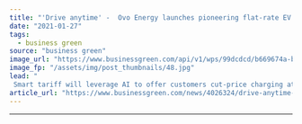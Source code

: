 ```yaml
---
title: "'Drive anytime' -  Ovo Energy launches pioneering flat-rate EV charging tariff"
date: "2021-01-27"
tags: 
  - business green
source: "business green"
image_url: "https://www.businessgreen.com/api/v1/wps/99dcdcd/b669674a-b293-4dab-820c-d30e01c7e7fb/3/OVO-EVs-185x114.jpg"
image_fp: "/assets/img/post_thumbnails/48.jpg"
lead: "
 Smart tariff will leverage AI to offer customers cut-price charging at a flat rate of 6p per KWh, no matter what time they charge, supplier says ..."
article_url: "https://www.businessgreen.com/news/4026324/drive-anytime-ovo-energy-launches-pioneering-flat-rate-ev-charging-tariff"
---
```


---
